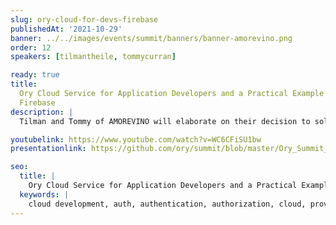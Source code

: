 ```yaml
---
slug: ory-cloud-for-devs-firebase
publishedAt: '2021-10-29'
banner: ../../images/events/summit/banners/banner-amorevino.png
order: 12
speakers: [tilmantheile, tommycurran]

ready: true
title:
  Ory Cloud Service for Application Developers and a Practical Example Featuring
  Firebase
description: |
  Tilman and Tommy of AMOREVINO will elaborate on their decision to solve identity with the Ory Cloud over Firebase Auth as well as how identity plays into their overall business strategy. They provide insight into how they integrated Ory Identity schemas with their Firebase database and how Ory will enable new business models going forward.

youtubelink: https://www.youtube.com/watch?v=WC6CFiSU1bw
presentationlink: https://github.com/ory/summit/blob/master/Ory_Summit_21_Day_2_-_Amorevino_-_Ory-Cloud_Service_for_App_Developers.pdf

seo:
  title: |
    Ory Cloud Service for Application Developers and a Practical Example Featuring Firebase
  keywords: |
    cloud development, auth, authentication, authorization, cloud, providers, traffic, route, clusters, Kubernetes
---
```

